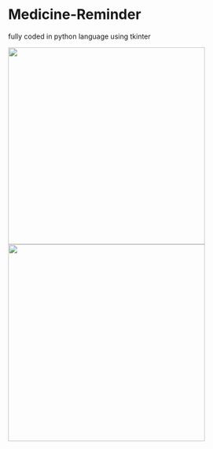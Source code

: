# Medicine-Reminder
fully coded in python language using tkinter

<img src="https://github.com/sayanpramanik2012/Medicine-Reminder/blob/main/Pictures/Capture.PNG" width="400">
<img src="https://github.com/sayanpramanik2012/Medicine-Reminder/blob/main/Pictures/Capture2.PNG" width="400">
